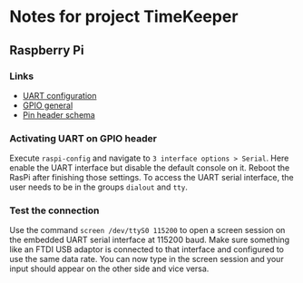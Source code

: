 # Notes for project TimeKeeper

## Raspberry Pi

### Links
- [UART configuration](https://www.raspberrypi.org/documentation/configuration/uart.md)
- [GPIO general](https://www.raspberrypi.org/documentation/usage/gpio/)
- [Pin header schema](https://www.raspberrypi.org/documentation/hardware/raspberrypi/schematics/rpi_SCH_3bplus_1p0_reduced.pdf)

### Activating UART on GPIO header
Execute `raspi-config` and navigate to `3 interface options > Serial`. Here enable the UART interface but disable the default console on it. Reboot the RasPi after finishing those settings. To access the UART serial interface, the user needs to be in the groups `dialout` and `tty`.

### Test the connection
Use the command `screen /dev/ttyS0 115200` to open a screen session on the embedded UART serial interface at 115200 baud. Make sure something like an FTDI USB adaptor is connected to that interface and configured to use the same data rate. You can now type in the screen session and your input should appear on the other side and vice versa.

